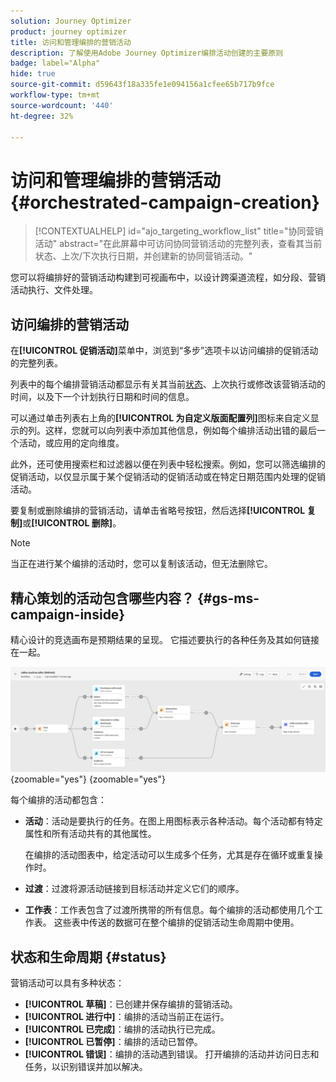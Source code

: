```yaml
---
solution: Journey Optimizer
product: journey optimizer
title: 访问和管理编排的营销活动
description: 了解使用Adobe Journey Optimizer编排活动创建的主要原则
badge: label="Alpha"
hide: true
source-git-commit: d59643f18a335fe1e094156a1cfee65b717b9fce
workflow-type: tm+mt
source-wordcount: '440'
ht-degree: 32%

---
```



# 访问和管理编排的营销活动 {#orchestrated-campaign-creation}

>[!CONTEXTUALHELP]
>id="ajo_targeting_workflow_list"
>title="协同营销活动"
>abstract="在此屏幕中可访问协同营销活动的完整列表，查看其当前状态、上次/下次执行日期，并创建新的协同营销活动。"

您可以将编排好的营销活动构建到可视画布中，以设计跨渠道流程，如分段、营销活动执行、文件处理。

## 访问编排的营销活动

在&#x200B;**[!UICONTROL 促销活动]**&#x200B;菜单中，浏览到“多步”选项卡以访问编排的促销活动的完整列表。

列表中的每个编排营销活动都显示有关其当前[状态](#status)、上次执行或修改该营销活动的时间，以及下一个计划执行日期和时间的信息。

可以通过单击列表右上角的&#x200B;**[!UICONTROL 为自定义版面配置列]**&#x200B;图标来自定义显示的列。这样，您就可以向列表中添加其他信息，例如每个编排活动出错的最后一个活动，或应用的定向维度。

此外，还可使用搜索栏和过滤器以便在列表中轻松搜索。例如，您可以筛选编排的促销活动，以仅显示属于某个促销活动的促销活动或在特定日期范围内处理的促销活动。

要复制或删除编排的营销活动，请单击省略号按钮，然后选择&#x200B;**[!UICONTROL 复制]**&#x200B;或&#x200B;**[!UICONTROL 删除]**。

>[!NOTE]
>
>当正在进行某个编排的活动时，您可以复制该活动，但无法删除它。

## 精心策划的活动包含哪些内容？ {#gs-ms-campaign-inside}

精心设计的竞选画布是预期结果的呈现。 它描述要执行的各种任务及其如何链接在一起。

![](assets/workflow-example.png){zoomable="yes"} {zoomable="yes"}

每个编排的活动都包含：

* **活动**：活动是要执行的任务。在图上用图标表示各种活动。每个活动都有特定属性和所有活动共有的其他属性。

  在编排的活动图表中，给定活动可以生成多个任务，尤其是存在循环或重复操作时。

* **过渡**：过渡将源活动链接到目标活动并定义它们的顺序。

* **工作表**：工作表包含了过渡所携带的所有信息。每个编排的活动都使用几个工作表。 这些表中传送的数据可在整个编排的促销活动生命周期中使用。

## 状态和生命周期 {#status}

营销活动可以具有多种状态：

* **[!UICONTROL 草稿]**：已创建并保存编排的营销活动。
* **[!UICONTROL 进行中]**：编排的活动当前正在运行。
* **[!UICONTROL 已完成]**：编排的活动执行已完成。
* **[!UICONTROL 已暂停]**：编排的活动已暂停。
* **[!UICONTROL 错误]**：编排的活动遇到错误。 打开编排的活动并访问日志和任务，以识别错误并加以解决。
